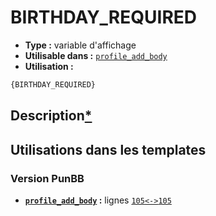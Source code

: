# BIRTHDAY_REQUIRED
* __Type :__ variable d'affichage
* __Utilisable dans :__ [`profile_add_body`](../tpl/profile_add_body.md#readme)
* __Utilisation :__

```html
{BIRTHDAY_REQUIRED}
```

## Description[*](https://fa-tvars.appspot.com/var/BIRTHDAY_REQUIRED)
## Utilisations dans les templates

### Version PunBB
* __[`profile_add_body`](../tpl/profile_add_body.md#readme) :__ lignes [`105`](../src/punbb/profile_add_body.tpl#L105)[`<->`](../src/punbb/profile_add_body.tpl#L105-L105)[`105`](../src/punbb/profile_add_body.tpl#L105)

